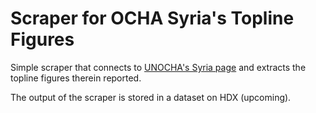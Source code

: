 # Scraper for OCHA Syria's Topline Figures
Simple scraper that connects to [UNOCHA's Syria page](http://unocha.org/syria) and extracts the topline figures therein reported.

The output of the scraper is stored in a dataset on HDX (upcoming).